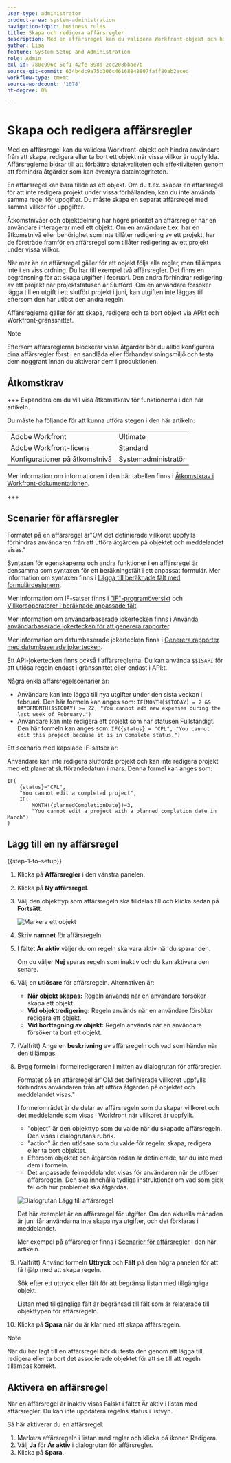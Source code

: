 ```yaml
---
user-type: administrator
product-area: system-administration
navigation-topic: business rules
title: Skapa och redigera affärsregler
description: Med en affärsregel kan du validera Workfront-objekt och hindra användare från att skapa, redigera eller ta bort ett objekt när vissa villkor är uppfyllda. Affärsreglerna bidrar till att förbättra datakvaliteten och effektiviteten genom att förhindra åtgärder som kan äventyra dataintegriteten.
author: Lisa
feature: System Setup and Administration
role: Admin
exl-id: 780c996c-5cf1-42fe-898d-2cc208bbae7b
source-git-commit: 634b4dc9a75b306c46168848807faff80ab2eced
workflow-type: tm+mt
source-wordcount: '1078'
ht-degree: 0%

---
```


# Skapa och redigera affärsregler

Med en affärsregel kan du validera Workfront-objekt och hindra användare från att skapa, redigera eller ta bort ett objekt när vissa villkor är uppfyllda. Affärsreglerna bidrar till att förbättra datakvaliteten och effektiviteten genom att förhindra åtgärder som kan äventyra dataintegriteten.

En affärsregel kan bara tilldelas ett objekt. Om du t.ex. skapar en affärsregel för att inte redigera projekt under vissa förhållanden, kan du inte använda samma regel för uppgifter. Du måste skapa en separat affärsregel med samma villkor för uppgifter.

Åtkomstnivåer och objektdelning har högre prioritet än affärsregler när en användare interagerar med ett objekt. Om en användare t.ex. har en åtkomstnivå eller behörighet som inte tillåter redigering av ett projekt, har de företräde framför en affärsregel som tillåter redigering av ett projekt under vissa villkor.

När mer än en affärsregel gäller för ett objekt följs alla regler, men tillämpas inte i en viss ordning. Du har till exempel två affärsregler. Det finns en begränsning för att skapa utgifter i februari. Den andra förhindrar redigering av ett projekt när projektstatusen är Slutförd. Om en användare försöker lägga till en utgift i ett slutfört projekt i juni, kan utgiften inte läggas till eftersom den har utlöst den andra regeln.

Affärsreglerna gäller för att skapa, redigera och ta bort objekt via API:t och Workfront-gränssnittet.

>[!NOTE]
>
>Eftersom affärsreglerna blockerar vissa åtgärder bör du alltid konfigurera dina affärsregler först i en sandlåda eller förhandsvisningsmiljö och testa dem noggrant innan du aktiverar dem i produktionen.

## Åtkomstkrav

+++ Expandera om du vill visa åtkomstkrav för funktionerna i den här artikeln.

Du måste ha följande för att kunna utföra stegen i den här artikeln:

<table style="table-layout:auto"> 
 <col> 
 <col> 
 <tbody> 
  <tr> 
   <td>Adobe Workfront</td> 
   <td>Ultimate</td> 
  </tr> 
  <tr> 
   <td>Adobe Workfront-licens</td> 
   <td>Standard</td> 
  </tr> 
  <tr> 
   <td>Konfigurationer på åtkomstnivå</td> 
   <td>Systemadministratör</td> 
  </tr>  
 </tbody> 
</table>

Mer information om informationen i den här tabellen finns i [Åtkomstkrav i Workfront-dokumentationen](/help/quicksilver/administration-and-setup/add-users/access-levels-and-object-permissions/access-level-requirements-in-documentation.md).

+++

## Scenarier för affärsregler

Formatet på en affärsregel är&quot;OM det definierade villkoret uppfylls förhindras användaren från att utföra åtgärden på objektet och meddelandet visas.&quot;

Syntaxen för egenskaperna och andra funktioner i en affärsregel är densamma som syntaxen för ett beräkningsfält i ett anpassat formulär. Mer information om syntaxen finns i [Lägga till beräknade fält med formulärdesignern](/help/quicksilver/administration-and-setup/customize-workfront/create-manage-custom-forms/form-designer/design-a-form/add-a-calculated-field.md).

Mer information om IF-satser finns i [&quot;IF&quot;-programöversikt](/help/quicksilver/reports-and-dashboards/reports/calc-cstm-data-reports/if-statements-overview.md) och [Villkorsoperatorer i beräknade anpassade fält](/help/quicksilver/reports-and-dashboards/reports/calc-cstm-data-reports/condition-operators-calculated-custom-expressions.md).

Mer information om användarbaserade jokertecken finns i [Använda användarbaserade jokertecken för att generera rapporter](/help/quicksilver/reports-and-dashboards/reports/reporting-elements/use-user-based-wildcards-generalize-reports.md).

Mer information om datumbaserade jokertecken finns i [Generera rapporter med datumbaserade jokertecken](/help/quicksilver/reports-and-dashboards/reports/reporting-elements/use-date-based-wildcards-generalize-reports.md).

Ett API-jokertecken finns också i affärsreglerna. Du kan använda `$$ISAPI` för att utlösa regeln endast i gränssnittet eller endast i API:t.

Några enkla affärsregelscenarier är:

* Användare kan inte lägga till nya utgifter under den sista veckan i februari. Den här formeln kan anges som: `IF(MONTH($$TODAY) = 2 && DAYOFMONTH($$TODAY) >= 22, "You cannot add new expenses during the last week of February.")`
* Användare kan inte redigera ett projekt som har statusen Fullständigt. Den här formeln kan anges som: `IF({status} = "CPL", "You cannot edit this project because it is in Complete status.")`

Ett scenario med kapslade IF-satser är:

Användare kan inte redigera slutförda projekt och kan inte redigera projekt med ett planerat slutförandedatum i mars. Denna formel kan anges som:

```
IF(
    {status}="CPL",
    "You cannot edit a completed project",
    IF(
        MONTH({plannedCompletionDate})=3,
        "You cannot edit a project with a planned completion date in March")
)
```

## Lägg till en ny affärsregel

{{step-1-to-setup}}

1. Klicka på **Affärsregler** i den vänstra panelen.
1. Klicka på **Ny affärsregel**.
1. Välj den objekttyp som affärsregeln ska tilldelas till och klicka sedan på **Fortsätt**.

   ![Markera ett objekt](assets/object-for-business-rule2.png)

1. Skriv **namnet** för affärsregeln.
1. I fältet **Är aktiv** väljer du om regeln ska vara aktiv när du sparar den.

   Om du väljer **Nej** sparas regeln som inaktiv och du kan aktivera den senare.

1. Välj en **utlösare** för affärsregeln. Alternativen är:

   * **När objekt skapas:** Regeln används när en användare försöker skapa ett objekt.
   * **Vid objektredigering:** Regeln används när en användare försöker redigera ett objekt.
   * **Vid borttagning av objekt:** Regeln används när en användare försöker ta bort ett objekt.

1. (Valfritt) Ange en **beskrivning** av affärsregeln och vad som händer när den tillämpas.
1. Bygg formeln i formelredigeraren i mitten av dialogrutan för affärsregler.

   Formatet på en affärsregel är&quot;OM det definierade villkoret uppfylls förhindras användaren från att utföra åtgärden på objektet och meddelandet visas.&quot;

   I formelområdet är de delar av affärsregeln som du skapar villkoret och det meddelande som visas i Workfront när villkoret är uppfyllt.

   * &quot;object&quot; är den objekttyp som du valde när du skapade affärsregeln. Den visas i dialogrutans rubrik.
   * &quot;action&quot; är den utlösare som du valde för regeln: skapa, redigera eller ta bort objektet.
   * Eftersom objektet och åtgärden redan är definierade, tar du inte med dem i formeln.
   * Det anpassade felmeddelandet visas för användaren när de utlöser affärsregeln. Den ska innehålla tydliga instruktioner om vad som gick fel och hur problemet ska åtgärdas.

   ![Dialogrutan Lägg till affärsregel](assets/add-business-rule-dialog-no-ai-button.png)

   Det här exemplet är en affärsregel för utgifter. Om den aktuella månaden är juni får användarna inte skapa nya utgifter, och det förklaras i meddelandet.

   Mer exempel på affärsregler finns i [Scenarier för affärsregler](#scenarios-for-business-rules) i den här artikeln.

1. (Valfritt) Använd formeln **Uttryck** och **Fält** på den högra panelen för att få hjälp med att skapa regeln.

   Sök efter ett uttryck eller fält för att begränsa listan med tillgängliga objekt.

   Listan med tillgängliga fält är begränsad till fält som är relaterade till objekttypen för affärsregeln.

1. Klicka på **Spara** när du är klar med att skapa affärsregeln.

>[!NOTE]
>
>När du har lagt till en affärsregel bör du testa den genom att lägga till, redigera eller ta bort det associerade objektet för att se till att regeln tillämpas korrekt.

## Aktivera en affärsregel

När en affärsregel är inaktiv visas Falskt i fältet Är aktiv i listan med affärsregler. Du kan inte uppdatera regelns status i listvyn.

Så här aktiverar du en affärsregel:

1. Markera affärsregeln i listan med regler och klicka på ikonen Redigera.
1. Välj **Ja** för **Är aktiv** i dialogrutan för affärsregler.
1. Klicka på **Spara**.
